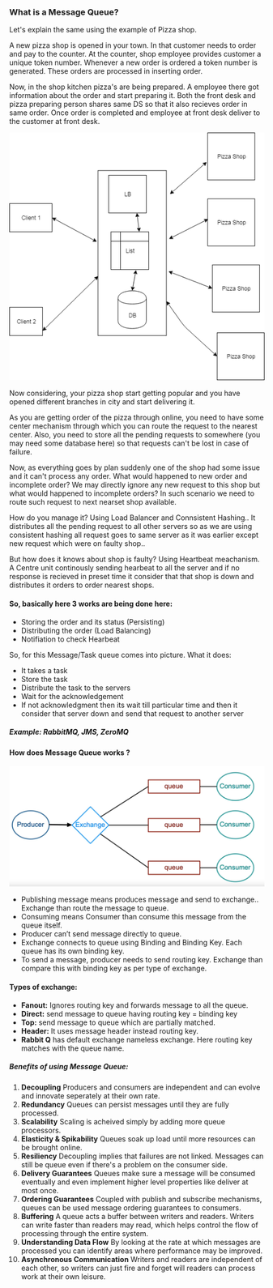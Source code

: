 ### What is a Message Queue?
<p>
Let's explain the same using the example of Pizza shop.

A new pizza shop is opened in your town. In that customer needs to order and pay to the counter. At the
counter, shop employee provides customer a unique token number. Whenever a new order is ordered a token
number is generated. These orders are processed in inserting order.

Now, in the shop kitchen pizza's are being prepared. A employee there got information about the order and 
start preparing it. Both the front desk and pizza preparing person shares same DS so that it also recieves
order in same order. Once order is completed and employee at front desk deliver to the customer at front desk.

![](https://github.com/tushargoel86/system_design_principle/blob/master/Message_Queue/images/pizzaExample.png)

Now considering, your pizza shop start getting popular and you have opened different branches in city and start
delivering it. 

As you are getting order of the pizza through online, you need to have some center mechanism through which you
can route the request to the nearest center. Also, you need to store all the pending requests to somewhere
(you may need some database here) so that requests can't be lost in case of failure.

Now, as everything goes by plan suddenly one of the shop had some issue and it can't process any order.
What would happened to new order and incomplete order? 
We may directly ignore any new request to this shop but what would happened to incomplete orders?
In such scenario we need to route such request to next nearset shop available.

How do you manage it? Using Load Balancer and Connsistent Hashing.. It distributes all the pending request to all other servers
so as we are using consistent hashing all request goes to same server as it was earlier except new request
which were on faulty shop..

But how does it knows about shop is faulty? Using Heartbeat meachanism. A Centre unit continously sending 
hearbeat to all the server and if no response is recieved in preset time it consider that that shop is down
and distributes it orders to order nearest shops.
</p>

#### So, basically here 3 works are being done here:
* Storing the order and its status (Persisting)
* Distributing the order (Load Balancing)
* Notifiation to check Hearbeat

<p> So, for this Message/Task queue comes into picture. What it does: </p>

* It takes a task
* Store the task
* Distribute the task to the servers
* Wait for the acknowledgement
* If not acknowledgment then its wait till particular time and then it consider that server down and send that request to another server 

##### Example: RabbitMQ, JMS, ZeroMQ

#### How does Message Queue works ?

![](https://github.com/tushargoel86/system_design_principle/blob/master/Message_Queue/images/MessageQueue.png)

* Publishing message means produces message and send to exchange.. Exchange than route the message to queue. 
* Consuming means Consumer than consume this message from the queue itself.
* Producer can’t send message directly to queue.
* Exchange connects to queue using Binding and Binding Key. Each queue has its own binding key.
* To send a message, producer needs to send routing key. Exchange than compare this with binding key as per type of exchange.

#### Types of exchange:


* __Fanout:__  Ignores routing key and forwards message to all the queue.
* __Direct:__  send message to queue having routing key = binding key
* __Top:__     send message to queue which are partially matched.  
* __Header:__  It uses message header instead routing key.
* __Rabbit Q__ has default exchange nameless exchange. Here routing key matches with the queue name.


##### Benefits of using Message Queue:


1.	__Decoupling__ Producers and consumers are independent and can evolve and innovate seperately at their own rate. 
2.	__Redundancy__ Queues can persist messages until they are fully processed.
3.	__Scalability__ Scaling is acheived simply by adding more queue processors. 
4.	__Elasticity & Spikability__ Queues soak up load until more resources can be brought online. 
5.	__Resiliency__ Decoupling implies that failures are not linked. Messages can still be queue even if there's a problem on the consumer side.
6.	__Delivery Guarantees__ Queues make sure a message will be consumed eventually and even implement higher level properties like deliver at most once.
7.	__Ordering Guarantees__ Coupled with publish and subscribe mechanisms, queues can be used message ordering guarantees to consumers.
8.	__Buffering__ A queue acts a buffer between writers and readers. Writers can write faster than readers may read, which helps control the flow of processing through the entire system. 
9.	__Understanding Data Flow__ By looking at the rate at which messages are processed you can identify areas where performance may be improved. 
10.	__Asynchronous Communication__ Writers and readers are independent of each other, so writers can just fire and forget will readers can process work at their own leisure.

